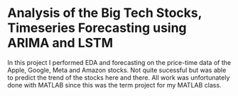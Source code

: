 # Analysis of the Big Tech Stocks, Timeseries Forecasting using ARIMA and LSTM
In this project I performed EDA and forecasting on the price-time data of the Apple, Google, Meta and Amazon stocks. Not quite sucessful but was able to predict the trend of the stocks here and there. All work was unfortunately done with MATLAB since this was the term project for my MATLAB class.
